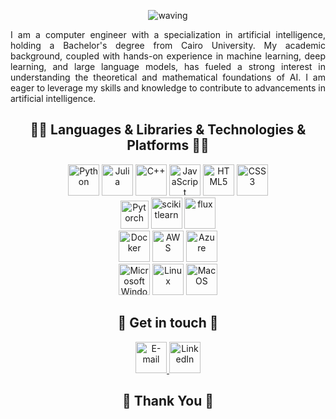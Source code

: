 <div align='center'>

![waving](https://capsule-render.vercel.app/api?type=waving&height=200&text=Hello,%20I'm%20Mohammed!&fontAlign=50&fontAlignY=40&color=timeGradient)

</div>

<!-- Section 0 -->
<p align='justify'>
I am a computer engineer with a specialization in artificial intelligence, holding a Bachelor's degree from Cairo University. My academic background, coupled with hands-on experience in machine learning, deep learning, and large language models, has fueled a strong interest in understanding the theoretical and mathematical foundations of AI. I am eager to leverage my skills and knowledge to contribute to advancements in artificial intelligence.
</p>

<!-- Section 1 -->
<!-- 
<div align='center'>
<h2> ⭐ GitHub Status ⭐ </h2>

![](https://raw.githubusercontent.com/Muhammad-saad-2000/Muhammad-saad-2000/main/profile-summary-card-output/github_dark/0-profile-details.svg)
<br>
![](https://raw.githubusercontent.com/Muhammad-saad-2000/Muhammad-saad-2000/main/profile-summary-card-output/github_dark/2-most-commit-language.svg)
![](https://raw.githubusercontent.com/Muhammad-saad-2000/Muhammad-saad-2000/main/profile-summary-card-output/github_dark/3-stats.svg)
</div>

<!-- Section 2 -->
<div align='center'>
	<h2> 👨‍💻 Languages & Libraries & Technologies & Platforms 👨‍💻 </h2>
	<img src="https://edent.github.io/SuperTinyIcons/images/svg/python.svg" width="50" title="Python" />
	<img src="https://edent.github.io/SuperTinyIcons/images/svg/julia.svg" width="50" title="Julia" />
	<img src="https://edent.github.io/SuperTinyIcons/images/svg/cplusplus.svg" width="50" title="C++" />
	<img src="https://edent.github.io/SuperTinyIcons/images/svg/javascript.svg" width="50" title="JavaScript" />
	<img src="https://edent.github.io/SuperTinyIcons/images/svg/html5.svg" width="50" title="HTML5" />
	<img src="https://edent.github.io/SuperTinyIcons/images/svg/css3.svg" width="50" title="CSS3" />
<br>
	<img src="https://cdn.jsdelivr.net/gh/devicons/devicon/icons/pytorch/pytorch-original.svg" width="45" title="Pytorch" />
	<img src="https://cdn.jsdelivr.net/gh/devicons/devicon/icons/scikitlearn/scikitlearn-original.svg" width="50" title="scikitlearn" />
	<img src="https://avatars.githubusercontent.com/u/26222520?s=200&v=4" width="50" title="flux" />
<br>
	<img src="https://cdn.jsdelivr.net/gh/devicons/devicon/icons/docker/docker-original-wordmark.svg" width="50" title="Docker" />
	<img src="https://cdn.jsdelivr.net/gh/devicons/devicon/icons/amazonwebservices/amazonwebservices-original-wordmark.svg" width="50" title="AWS" />
	<img src="https://cdn.jsdelivr.net/gh/devicons/devicon/icons/azure/azure-original.svg" width="50" title="Azure" />
<br>
	<img src="https://edent.github.io/SuperTinyIcons/images/svg/windows.svg" width="50" title="Microsoft Windows" />
	<img src="https://edent.github.io/SuperTinyIcons/images/svg/linux.svg" width="50" title="Linux" />
	<img src="https://edent.github.io/SuperTinyIcons/images/svg/macos.svg" width="50" title="Mac OS" />
</div>


<!-- Section 3 -->
<!-- 
<div align='center'>
	<h2> 👨🏻‍🔧 Projects I'm proud of 👨🏻‍🔧</h2>
	<a href="https://github.com/radwaahmed2132000/Auto-Grader">
	<img 
	width="1261"
	alt="image"
	src="https://user-images.githubusercontent.com/49572294/178153051-34179648-8083-4943-b84d-428333594172.png"></a>
<br>
	<a href="https://github.com/EssamWisam/Breaking-RSA-With-Math">
	<img 
	width="1218"
	alt="image"
	src="https://user-images.githubusercontent.com/49572294/178153277-c5e31687-a0f1-4f84-ba7e-b10bc6671b35.png"></a>
<br>
	<a href="https://github.com/AhmadJamal01/Galaxy-Surfers">
	<img 
	width="1043" 
	alt="image"
	src="https://user-images.githubusercontent.com/49572294/178153839-5bec19de-340d-48e5-a18f-24ea23212a76.png"></a>
<br>
	<a href="https://github.com/TheBotiverse/Botiverse" >
      	<img 
	width="1043" 
	alt="image"
	src="https://i.imgur.com/5Lje2Ji.png"/></a>
</div>
-->

<!-- Section 4 -->
<div align='center'>
	<h2> 💬 Get in touch 💬 </h2>
	<a href="mailto: mohamedmiogh2@gmail.com">
	<img src="https://edent.github.io/SuperTinyIcons/images/svg/email.svg" width="50" title="E-mail" />
</a>
	<a href="https://www.linkedin.com/in/mohamed-saad-03b47b218/">
	<img src="https://edent.github.io/SuperTinyIcons/images/svg/linkedin.svg" width="50" title="LinkedIn" />
</a>
<!-- 
	<a href="https://stackexchange.com/users/18128205/mohamed-saad">
	<img src="https://edent.github.io/SuperTinyIcons/images/svg/stackexchange.svg" width="50" title="Stack Exchange" />
</a>
	<a href="https://stackoverflow.com/users/13183560/mohamed-saad">
	<img src="https://edent.github.io/SuperTinyIcons/images/svg/stackoverflow.svg" width="50" title="StackOverflow" />
</a> 
-->

</div>

<!-- Section 5 -->
<div align='center'>
	<h2> 💖 Thank You 💖 </h2>
</div>

